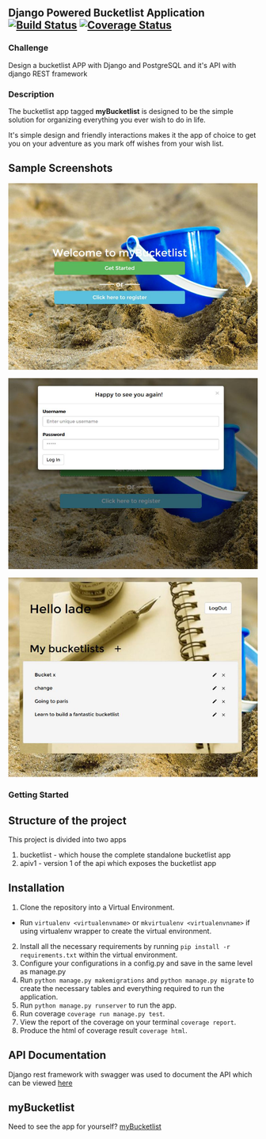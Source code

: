 ## Django Powered Bucketlist Application [![Build Status](https://travis-ci.org/andela-ooshodi/django-bucketlist-application.svg?branch=master)](https://travis-ci.org/andela-ooshodi/django-bucketlist-application) [![Coverage Status](https://coveralls.io/repos/andela-ooshodi/django-bucketlist-application/badge.svg?branch=master&service=github)](https://coveralls.io/github/andela-ooshodi/django-bucketlist-application?branch=master)

### Challenge
Design a bucketlist APP with Django and PostgreSQL and it's API with django REST framework

### Description
The bucketlist app tagged **myBucketlist** is designed to be the simple solution for organizing everything you ever wish to do in life. 

It's simple design and friendly interactions makes it the app of choice to get you on your adventure as you mark off wishes from your wish list.

## Sample Screenshots
![Index](screenshots/index.jpg)

![Login](screenshots/login.jpg)

![Bucketlist](screenshots/bucketlist.jpg)

### Getting Started
## Structure of the project
This project is divided into two apps

1. bucketlist - which house the complete standalone bucketlist app
2. apiv1 - version 1 of the api which exposes the bucketlist app

## Installation
1. Clone the repository into a Virtual Environment. 
- Run `virtualenv <virtualenvname>` or `mkvirtualenv <virtualenvname>` if using virtualenv wrapper to create the virtual environment.
2. Install all the necessary requirements by running `pip install -r requirements.txt` within the virtual environment.
3. Configure your configurations in a config.py and save in the same level as manage.py
4. Run `python manage.py makemigrations` and `python manage.py migrate` to create the necessary tables and everything required to run the application.
5. Run `python manage.py runserver` to run the app.
6. Run coverage `coverage run manage.py test`.
7. View the report of the coverage on your terminal `coverage report`.
8. Produce the html of coverage result `coverage html`.


## API Documentation
Django rest framework with swagger was used to document the API which can be viewed [here](http://127.0.0.1:8000/docs/api-docs/)


## myBucketlist
Need to see the app for yourself?
[myBucketlist](http://...)

